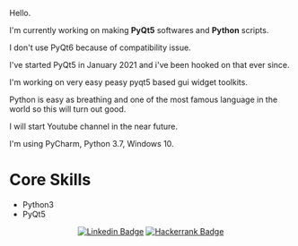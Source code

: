 <div>
  <p>Hello.</p>
  
  <p>I'm currently working on making <b>PyQt5</b> softwares and <b>Python</b> scripts.</p>
  
  <p>I don't use PyQt6 because of compatibility issue.</p> 
  
  <p>I've started PyQt5 in January 2021 and i've been hooked on that ever since.</p>
  
  <p>I'm working on very easy peasy pyqt5 based gui widget toolkits.</p>
  
  <p>Python is easy as breathing and one of the most famous language in the world so this will turn out good.</p>
  
  <p>I will start Youtube channel in the near future.</p> 
  
  <p>I'm using PyCharm, Python 3.7, Windows 10.</p>
</div>

<div>
  <h1>Core Skills</h1>
  <ul>
    <li>Python3</li>
    <li>PyQt5</li>
</div>
 
<div align=center>
  
[![Linkedin Badge](https://img.shields.io/badge/-LinkedIn-blue?style=flat-square&logo=Linkedin&logoColor=white&link=https://www.linkedin.com/in/jung-gyu-yoon-295246193/)](https://www.linkedin.com/in/jung-gyu-yoon-295246193/) [![Hackerrank Badge](https://img.shields.io/badge/-Hackerrank-darkgreen?style=flat-square&logo=Hackerrank&logoColor=white&link=https://www.hackerrank.com/yjg30737/)](https://www.hackerrank.com/yjg30737/)
  
</div>
